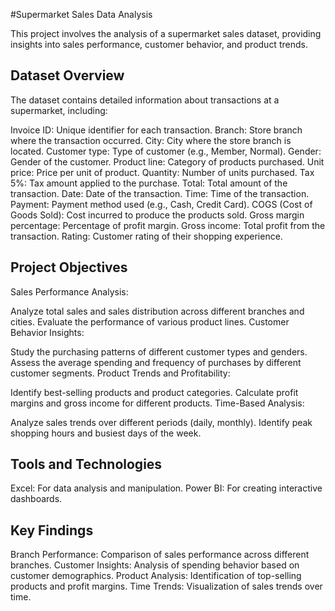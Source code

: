 #Supermarket Sales Data Analysis

This project involves the analysis of a supermarket sales dataset, providing insights into sales performance, customer behavior, and product trends.

## Dataset Overview
The dataset contains detailed information about transactions at a supermarket, including:

Invoice ID: Unique identifier for each transaction.
Branch: Store branch where the transaction occurred.
City: City where the store branch is located.
Customer type: Type of customer (e.g., Member, Normal).
Gender: Gender of the customer.
Product line: Category of products purchased.
Unit price: Price per unit of product.
Quantity: Number of units purchased.
Tax 5%: Tax amount applied to the purchase.
Total: Total amount of the transaction.
Date: Date of the transaction.
Time: Time of the transaction.
Payment: Payment method used (e.g., Cash, Credit Card).
COGS (Cost of Goods Sold): Cost incurred to produce the products sold.
Gross margin percentage: Percentage of profit margin.
Gross income: Total profit from the transaction.
Rating: Customer rating of their shopping experience.

## Project Objectives
Sales Performance Analysis:

Analyze total sales and sales distribution across different branches and cities.
Evaluate the performance of various product lines.
Customer Behavior Insights:

Study the purchasing patterns of different customer types and genders.
Assess the average spending and frequency of purchases by different customer segments.
Product Trends and Profitability:

Identify best-selling products and product categories.
Calculate profit margins and gross income for different products.
Time-Based Analysis:

Analyze sales trends over different periods (daily, monthly).
Identify peak shopping hours and busiest days of the week.

## Tools and Technologies
Excel: For data analysis and manipulation.
Power BI: For creating interactive dashboards.


## Key Findings
Branch Performance: Comparison of sales performance across different branches.
Customer Insights: Analysis of spending behavior based on customer demographics.
Product Analysis: Identification of top-selling products and profit margins.
Time Trends: Visualization of sales trends over time.
